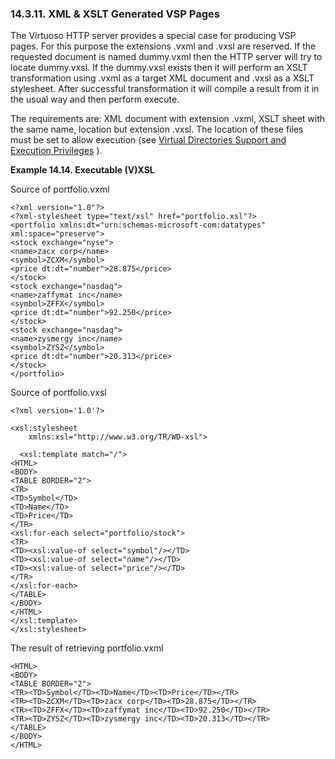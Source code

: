 <div>

<div>

<div>

<div>

### 14.3.11. XML & XSLT Generated VSP Pages

</div>

</div>

</div>

The Virtuoso HTTP server provides a special case for producing VSP
pages. For this purpose the extensions .vxml and .vxsl are reserved. If
the requested document is named dummy.vxml then the HTTP server will try
to locate dummy.vxsl. If the dummy.vxsl exists then it will perform an
XSLT transformation using .vxml as a target XML document and .vxsl as a
XSLT stylesheet. After successful transformation it will compile a
result from it in the usual way and then perform execute.

The requirements are: XML document with extension .vxml, XSLT sheet with
the same name, location but extension .vxsl. The location of these files
must be set to allow execution (see
<a href="ch-webappdevelopment.html#virtdir" class="link"
title="14.1.2. Virtual Directories">Virtual Directories Support and
Execution Privileges</a> ).

<div>

**Example 14.14. Executable (V)XSL**

<div>

Source of portfolio.vxml

``` programlisting
<?xml version="1.0"?>
<?xml-stylesheet type="text/xsl" href="portfolio.xsl"?>
<portfolio xmlns:dt="urn:schemas-microsoft-com:datatypes" xml:space="preserve">
<stock exchange="nyse">
<name>zacx corp</name>
<symbol>ZCXM</symbol>
<price dt:dt="number">28.875</price>
</stock>
<stock exchange="nasdaq">
<name>zaffymat inc</name>
<symbol>ZFFX</symbol>
<price dt:dt="number">92.250</price>
</stock>
<stock exchange="nasdaq">
<name>zysmergy inc</name>
<symbol>ZYSZ</symbol>
<price dt:dt="number">20.313</price>
</stock>
</portfolio>
```

Source of portfolio.vxsl

``` programlisting
<?xml version='1.0'?>

<xsl:stylesheet
    xmlns:xsl="http://www.w3.org/TR/WD-xsl">

  <xsl:template match="/">
<HTML>
<BODY>
<TABLE BORDER="2">
<TR>
<TD>Symbol</TD>
<TD>Name</TD>
<TD>Price</TD>
</TR>
<xsl:for-each select="portfolio/stock">
<TR>
<TD><xsl:value-of select="symbol"/></TD>
<TD><xsl:value-of select="name"/></TD>
<TD><xsl:value-of select="price"/></TD>
</TR>
</xsl:for-each>
</TABLE>
</BODY>
</HTML>
</xsl:template>
</xsl:stylesheet>
```

The result of retrieving portfolio.vxml

``` programlisting
<HTML>
<BODY>
<TABLE BORDER="2">
<TR><TD>Symbol</TD><TD>Name</TD><TD>Price</TD></TR>
<TR><TD>ZCXM</TD><TD>zacx corp</TD><TD>28.875</TD></TR>
<TR><TD>ZFFX</TD><TD>zaffymat inc</TD><TD>92.250</TD></TR>
<TR><TD>ZYSZ</TD><TD>zysmergy inc</TD><TD>20.313</TD></TR>
</TABLE>
</BODY>
</HTML>
```

</div>

</div>

  

</div>
